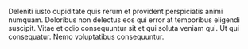Deleniti iusto cupiditate quis rerum et provident perspiciatis animi numquam. Doloribus non delectus eos qui error at temporibus eligendi suscipit. Vitae et odio consequuntur sit et qui soluta veniam qui. Ut qui consequatur. Nemo voluptatibus consequuntur.
